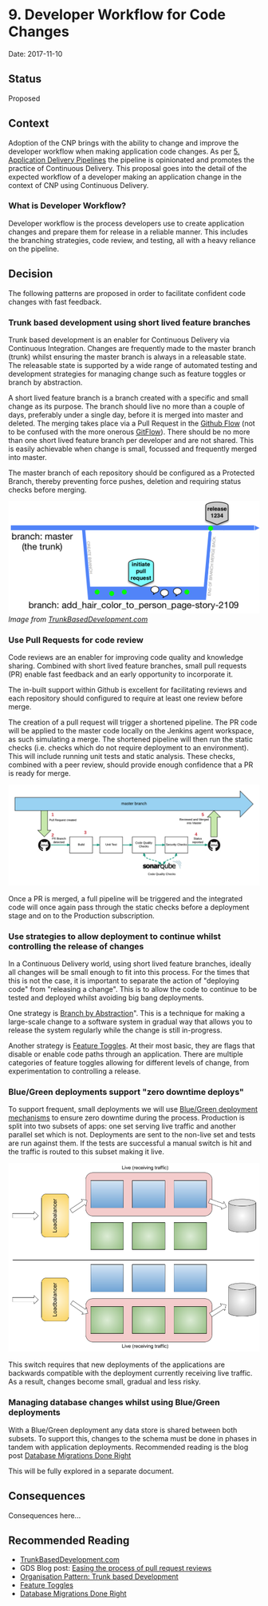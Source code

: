 # 9. Developer Workflow for Code Changes

Date: 2017-11-10

## Status

Proposed

## Context

Adoption of the CNP brings with the ability to change and improve the developer workflow when making application code changes.  As per [5. Application Delivery Pipelines](doc/adr/0005-pipeline-design.md) the pipeline is opinionated and promotes the practice of Continuous Delivery.  This proposal goes into the detail of the expected workflow of a developer making an application change in the context of CNP using Continuous Delivery.

### What is Developer Workflow?
Developer workflow is the process developers use to create application changes and prepare them for release in a reliable manner.  This includes the branching strategies, code review, and testing, all with a heavy reliance on the pipeline.

## Decision

The following patterns are proposed in order to facilitate confident code changes with fast feedback.

### Trunk based development using short lived feature branches
Trunk based development is an enabler for Continuous Delivery via Continuous Integration.  Changes are frequently made to the master branch (trunk) whilst ensuring the master branch is always in a releasable state.  The releasable state is supported by a wide range of automated testing and development strategies for managing change such as feature toggles or branch by abstraction.

A short lived feature branch is a branch created with a specific and small change as its purpose.  The branch should live no more than a couple of days, preferably under a single day, before it is merged into master and deleted.  The merging takes place via a Pull Request in the [Github Flow](https://guides.github.com/introduction/flow/) (not to be confused with the more onerous [GitFlow](http://endoflineblog.com/gitflow-considered-harmful)).  There should be no more than one short lived feature branch per developer and are not shared.  This is easily achievable when change is small, focussed and frequently merged into master.

The master branch of each repository should be configured as a Protected Branch, thereby preventing force pushes, deletion and requiring status checks before merging.

![Diagram of a short lived feature branch with commits, a PR, comments and a merge to master](../../img/trunk_pr.png)
<br />
_Image from [TrunkBasedDevelopment.com](https://trunkbaseddevelopment.com/short-lived-feature-branches/)_

### Use Pull Requests for code review
Code reviews are an enabler for improving code quality and knowledge sharing.  Combined with short lived feature branches, small pull requests (PR) enable fast feedback and an early opportunity to incorporate it.  

The in-built support within Github is excellent for facilitating reviews and each repository should configured to require at least one review before merge. 

The creation of a pull request will trigger a shortened pipeline.  The PR code will be applied to the master code locally on the Jenkins agent workspace, as such simulating a merge.  The shortened pipeline will then run the static checks (i.e. checks which do not require deployment to an environment).  This will include running unit tests and static analysis.  These checks, combined with a peer review, should provide enough confidence that a PR is ready for merge.  

![Diagram of a pull request going through static checks before merge](../../img/Pull-Request-Pipeline-Flow.png)

Once a PR is merged, a full pipeline will be triggered and the integrated code will once again pass through the static checks before a deployment stage and on to the Production subscription.

### Use strategies to allow deployment to continue whilst controlling the release of changes
In a Continuous Delivery world, using short lived feature branches, ideally all changes will be small enough to fit into this process.  For the times that this is not the case, it is important to separate the action of "deploying code" from "releasing a change".  This is to allow the code to continue to be tested and deployed whilst avoiding big bang deployments.

One strategy is [Branch by Abstraction](https://martinfowler.com/bliki/BranchByAbstraction.html)".  This is a technique for making a large-scale change to a software system in gradual way that allows you to release the system regularly while the change is still in-progress.

Another strategy is [Feature Toggles](https://martinfowler.com/articles/feature-toggles.html).  At their most basic, they are flags that disable or enable code paths through an application.  There are multiple categories of feature toggles allowing for different levels of change, from experimentation to controlling a release.

### Blue/Green deployments support "zero downtime deploys"
To support frequent, small deployments we will use [Blue/Green deployment mechanisms](https://martinfowler.com/bliki/BlueGreenDeployment.html) to ensure zero downtime during the process.  Production is split into two subsets of apps: one set serving live traffic and another parallel set which is not.  Deployments are sent to the non-live set and tests are run against them.  If the tests are successful a manual switch is hit and the traffic is routed to this subset making it live.

![Diagram of a blue/green environment and traffic being routed from one to the other](../../img/BlueGreen.png)

This switch requires that new deployments of the applications are backwards compatible with the deployment currently receiving live traffic.  As a result, changes become small, gradual and less risky.

### Managing database changes whilst using Blue/Green deployments
With a Blue/Green deployment any data store is shared between both subsets.  To support this, changes to the schema must be done in phases in tandem with application deployments. Recommended reading is the blog post [Database Migrations Done Right](http://www.brunton-spall.co.uk/post/2014/05/06/database-migrations-done-right/)

This will be fully explored in a separate document.


## Consequences

Consequences here...

## Recommended Reading
* [TrunkBasedDevelopment.com](http://trunkbaseddevelopment.com)
* GDS Blog post: [Easing the process of pull request reviews](https://gdstechnology.blog.gov.uk/2016/09/30/easing-the-process-of-pull-request-reviews/)
* [Organisation Pattern: Trunk based Development](https://www.continuousdeliveryconsulting.com/blog/organisation-pattern-trunk-based-development/)
* [Feature Toggles](https://martinfowler.com/articles/feature-toggles.html)
* [Database Migrations Done Right](http://www.brunton-spall.co.uk/post/2014/05/06/database-migrations-done-right/)